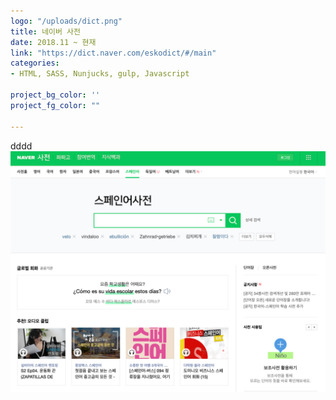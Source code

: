 ```yaml
---
logo: "/uploads/dict.png"
title: 네이버 사전
date: 2018.11 ~ 현재
link: "https://dict.naver.com/eskodict/#/main"
categories: 
- HTML, SASS, Nunjucks, gulp, Javascript 

project_bg_color: ''
project_fg_color: ""

---
```



dddd
![](/uploads/1.png)